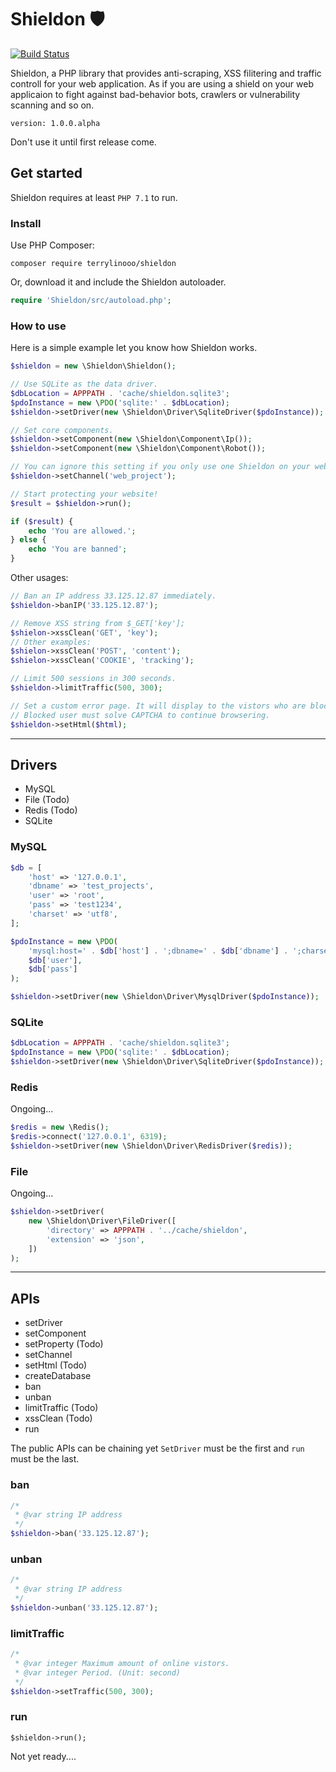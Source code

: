 # Shieldon :shield:

[![Build Status](https://travis-ci.org/terrylinooo/shieldon.svg?branch=master)](https://travis-ci.org/terrylinooo/shieldon)

Shieldon, a PHP library that provides anti-scraping, XSS filitering and traffic controll for your web application. As if you are using a shield on your web applicaion to fight against bad-behavior bots, crawlers or vulnerability scanning and so on.

`version: 1.0.0.alpha`

Don't use it until first release come.

## Get started

Shieldon requires at least `PHP 7.1` to run.

### Install

Use PHP Composer:
```shell
composer require terrylinooo/shieldon
```
Or, download it and include the Shieldon autoloader.
```php
require 'Shieldon/src/autoload.php';
```

### How to use

Here is a simple example let you know how Shieldon works.

```php
$shieldon = new \Shieldon\Shieldon();

// Use SQLite as the data driver.
$dbLocation = APPPATH . 'cache/shieldon.sqlite3';
$pdoInstance = new \PDO('sqlite:' . $dbLocation);
$shieldon->setDriver(new \Shieldon\Driver\SqliteDriver($pdoInstance));

// Set core components.
$shieldon->setComponent(new \Shieldon\Component\Ip());
$shieldon->setComponent(new \Shieldon\Component\Robot());

// You can ignore this setting if you only use one Shieldon on your web application. This is for multiple instances.
$shieldon->setChannel('web_project');

// Start protecting your website!
$result = $shieldon->run();

if ($result) {
    echo 'You are allowed.';
} else {
    echo 'You are banned';
}
```

Other usages:
```php
// Ban an IP address 33.125.12.87 immediately.
$shieldon->banIP('33.125.12.87');

// Remove XSS string from $_GET['key'];
$shielon->xssClean('GET', 'key');
// Other examples:
$shielon->xssClean('POST', 'content');
$shielon->xssClean('COOKIE', 'tracking');

// Limit 500 sessions in 300 seconds.
$shieldon->limitTraffic(500, 300);

// Set a custom error page. It will display to the vistors who are blocked.
// Blocked user must solve CAPTCHA to continue browsering.
$shieldon->setHtml($html);
```

---

## Drivers

- MySQL
- File (Todo)
- Redis (Todo)
- SQLite

### MySQL
```php
$db = [
    'host' => '127.0.0.1',
    'dbname' => 'test_projects',
    'user' => 'root',
    'pass' => 'test1234',
    'charset' => 'utf8',
];

$pdoInstance = new \PDO(
    'mysql:host=' . $db['host'] . ';dbname=' . $db['dbname'] . ';charset=' . $db['charset'],
    $db['user'],
    $db['pass']
);

$shieldon->setDriver(new \Shieldon\Driver\MysqlDriver($pdoInstance));
```

### SQLite
```php
$dbLocation = APPPATH . 'cache/shieldon.sqlite3';
$pdoInstance = new \PDO('sqlite:' . $dbLocation);
$shieldon->setDriver(new \Shieldon\Driver\SqliteDriver($pdoInstance));
```

### Redis

Ongoing...
```php
$redis = new \Redis();
$redis->connect('127.0.0.1', 6319);
$shieldon->setDriver(new \Shieldon\Driver\RedisDriver($redis));
```

### File

Ongoing...
```php
$shieldon->setDriver(
    new \Shieldon\Driver\FileDriver([
        'directory' => APPPATH . '../cache/shieldon',
        'extension' => 'json',
    ])
);
```

---

## APIs

- setDriver
- setComponent
- setProperty (Todo)
- setChannel
- setHtml (Todo)
- createDatabase
- ban
- unban
- limitTraffic (Todo)
- xssClean (Todo)
- run

The public APIs can be chaining yet `SetDriver` must be the first and `run` must be the last.

### ban

```php
/*
 * @var string IP address
 */
$shieldon->ban('33.125.12.87');

```

### unban

```php
/*
 * @var string IP address
 */
$shieldon->unban('33.125.12.87');

```

### limitTraffic

```php
/*
 * @var integer Maximum amount of online vistors.
 * @var integer Period. (Unit: second)
 */
$shieldon->setTraffic(500, 300);
```

### run

```
$shieldon->run();
```

Not yet ready....
